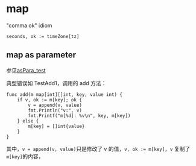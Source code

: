 # map

"comma ok" idiom
```$xslt
seconds, ok := timeZone[tz]
```

## map as parameter

参见[asPara_test](./asPara_test.go)

典型错误如 TestAdd1，调用的 add 方法：
```
func add(m map[int][]int, key, value int) {
	if v, ok := m[key]; ok {
		v = append(v, value)
		fmt.Println("v:", v)
		fmt.Printf("m[%d]: %v\n", key, m[key])
	} else {
		m[key] = []int{value}
	}
}
```
其中，`v = append(v, value)`只是修改了 v 的值，`v, ok := m[key]`，`v` 复制了`m[key]`的内容，
